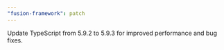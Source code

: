 ```yaml
---
"fusion-framework": patch
---
```


Update TypeScript from 5.9.2 to 5.9.3 for improved performance and bug fixes.
